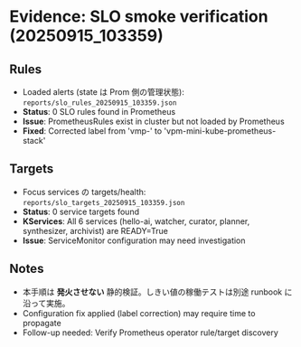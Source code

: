 # Evidence: SLO smoke verification (20250915_103359)

## Rules
- Loaded alerts (state は Prom 側の管理状態): `reports/slo_rules_20250915_103359.json`
- **Status**: 0 SLO rules found in Prometheus
- **Issue**: PrometheusRules exist in cluster but not loaded by Prometheus
- **Fixed**: Corrected label from 'vmp-' to 'vpm-mini-kube-prometheus-stack'

## Targets
- Focus services の targets/health: `reports/slo_targets_20250915_103359.json`
- **Status**: 0 service targets found
- **KServices**: All 6 services (hello-ai, watcher, curator, planner, synthesizer, archivist) are READY=True
- **Issue**: ServiceMonitor configuration may need investigation

## Notes
- 本手順は **発火させない** 静的検証。しきい値の稼働テストは別途 runbook に沿って実施。
- Configuration fix applied (label correction) may require time to propagate
- Follow-up needed: Verify Prometheus operator rule/target discovery
